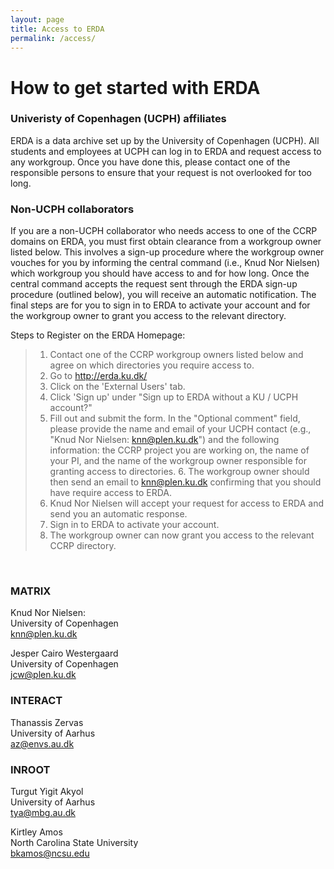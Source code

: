 ```yaml
---
layout: page
title: Access to ERDA
permalink: /access/
---
```

# How to get started with ERDA

### Univeristy of Copenhagen (UCPH) affiliates
ERDA is a data archive set up by the University of Copenhagen (UCPH). All students and employees at UCPH can log in to ERDA and request access to any workgroup. Once you have done this, please contact one of the responsible persons to ensure that your request is not overlooked for too long.

### Non-UCPH collaborators
If you are a non-UCPH collaborator who needs access to one of the CCRP domains on ERDA, you must first obtain clearance from a workgroup owner listed below. This involves a sign-up procedure where the workgroup owner vouches for you by informing the central command (i.e., Knud Nor Nielsen) which workgroup you should have access to and for how long. Once the central command accepts the request sent through the ERDA sign-up procedure (outlined below), you will receive an automatic notification. The final steps are for you to sign in to ERDA to activate your account and for the workgroup owner to grant you access to the relevant directory.

Steps to Register on the ERDA Homepage:

>   1.  Contact one of the CCRP workgroup owners listed below and agree on which directories
>       you require access to.
>   2.  Go to http://erda.ku.dk/
>   3.  Click on the 'External Users' tab.
>   4.  Click 'Sign up' under "Sign up to ERDA without a KU / UCPH account?"
>   5.  Fill out and submit the form. In the "Optional comment" field, please provide the name
        and email of your UCPH contact (e.g., "Knud Nor Nielsen: knn@plen.ku.dk") and the following information: the CCRP project you are working on, the name of your PI, and the name of the workgroup owner responsible for granting access to directories.
    6.  The workgroup owner should then send an email to knn@plen.ku.dk confirming that you should
        have require access to ERDA.
>   7.  Knud Nor Nielsen will accept your request for access to ERDA and send you an automatic
>       response.
>   8.  Sign in to ERDA to activate your account.
>   9.  The workgroup owner can now grant you access to the relevant CCRP directory.


<p>&nbsp;</p>


### MATRIX
Knud Nor Nielsen:       
University of Copenhagen            
knn@plen.ku.dk

Jesper Cairo Westergaard    
University of Copenhagen            
jcw@plen.ku.dk

### INTERACT
Thanassis Zervas        
University of Aarhus                
az@envs.au.dk

### INROOT
Turgut Yigit Akyol      
University of Aarhus                
tya@mbg.au.dk

Kirtley Amos            
North Carolina State University     
bkamos@ncsu.edu